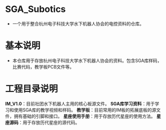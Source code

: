 # SGA_Subotics
- 一个用于整合杭州电子科技大学水下机器人协会的电控资料的仓库。
# 基本说明
- 本仓库用于存放杭州电子科技大学水下机器人协会的资料。包含SGA库样码，比赛代码，教学板PCB文件等。
# 工程目录说明
**IM_V1.0**：目前社团水下机器人主用的核心板源文件。
**SGA库学习资料**：用于学习和使用SGA库的教学视频和样码。
**教学板**：目前常用的IM板的拓展底板的源文件，拥有基础的引脚和接口。
**星座使用手册**：用于存放历代星座的使用方法。
**星座源码**：用于存放历代星座的源代码。
